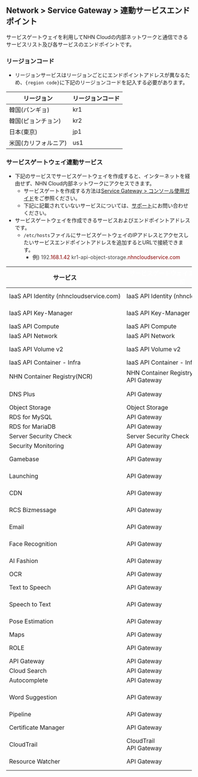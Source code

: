 ## Network > Service Gateway > 連動サービスエンドポイント

サービスゲートウェイを利用してNHN Cloudの内部ネットワークと通信できるサービスリスト及び各サービスのエンドポイントです。

### リージョンコード

* リージョンサービスはリージョンごとにエンドポイントアドレスが異なるため、`{region code}`に下記のリージョンコードを記入する必要があります。

| リージョン | リージョンコード |
| --- | ----- |
| 韓国(パンギョ) | kr1 |
| 韓国(ピョンチョン) | kr2 |
| 日本(東京) | jp1 |
| 米国(カリフォルニア) | us1 |

### サービスゲートウェイ連動サービス

* 下記のサービスでサービスゲートウェイを作成すると、インターネットを経由せず、NHN Cloud内部ネットワークにアクセスできます。
    * サービスゲートを作成する方法は[Service Gateway > コンソール使用ガイド](https://docs.nhncloud.com/ko/Network/Service%20Gateway/ko/console-guide/)をご参照ください。
    * 下記に記載されていないサービスについては、[サポート](https://www.nhncloud.com/kr/support/inquiry)にお問い合わせください。
* サービスゲートウェイを作成できるサービスおよびエンドポイントアドレスです。
    * `/etc/hosts`ファイルにサービスゲートウェイのIPアドレスとアクセスしたいサービスエンドポイントアドレスを追加するとURLで接続できます。
        * 例) <span style="color:rgb(68, 68, 68);">192</span><span style="color:rgb(136, 0, 0);" class="hljs-selector-class">.168.1.42</span><span style="color:rgb(68, 68, 68);"> </span><span style="color:rgb(68, 68, 68);" class="hljs-selector-tag">kr1-api-object-storage</span><span style="color:rgb(136, 0, 0);" class="hljs-selector-class">.nhncloudservice.com</span>

| サービス | <span style="color:rgb(255, 255, 255);">サービスゲートウェイエンドポイント名前</span> | エンドポイントアドレス |
| --- | ------------------ | -------- |
| IaaS API Identity (nhncloudservice.com) | IaaS API Identity (nhncloudservice.com) | <span style="color:rgb(49, 51, 56);">[https://api-identity-infrastructure.nhncloudservice.com](https://api-identity-infrastructure.nhncloudservice.com)</span> |
| IaaS API Key-Manager | IaaS API Key-Manager | <span style="color:rgb(49, 51, 56);">[https://](https://kr1-api-key-manager-infrastructure.nhncloudservice.com)</span>`{region code}`<span style="color:rgb(49, 51, 56);">[-api-key-manager-infrastructure.nhncloudservice.com](https://kr1-api-key-manager-infrastructure.nhncloudservice.com)</span> |
| IaaS API Compute | IaaS API Compute | <span style="color:rgb(49, 51, 56);">[https://](https://kr1-api-instance-infrastructure.nhncloudservice.com)</span>`{region code}`<span style="color:rgb(49, 51, 56);">[-api-instance-infrastructure.nhncloudservice.com](https://kr1-api-instance-infrastructure.nhncloudservice.com)</span> |
| IaaS API Network | IaaS API Network | <span style="color:rgb(49, 51, 56);">[https://](https://kr1-api-network-infrastructure.nhncloudservice.com)</span>`{region code}`<span style="color:rgb(49, 51, 56);">[-api-network-infrastructure.nhncloudservice.com](https://kr1-api-network-infrastructure.nhncloudservice.com)</span> |
| IaaS API Volume v2 | IaaS API Volume v2 | <span style="color:rgb(49, 51, 56);">[https://](https://kr1-api-block-storage-infrastructure.nhncloudservice.com)</span>`{region code}`<span style="color:rgb(49, 51, 56);">[-api-block-storage-infrastructure.nhncloudservice.com](https://kr1-api-block-storage-infrastructure.nhncloudservice.com)</span> |
| IaaS API Container - Infra | IaaS API Container - Infra |  |
| NHN Container Registry(NCR) | NHN Container Registry(NCR)<br>API Gateway | ユーザーレジストリURI<br>[https://](https://kr1-ncr.api.nhncloudservice.com/)`{region code}`[-ncr.api.nhncloudservice.com](https://kr1-ncr.api.nhncloudservice.com/) |
| DNS Plus | API Gateway | <span style="color:rgb(49, 51, 56);">[https://dnsplus.api.nhncloudservice.com](https://dnsplus.api.nhncloudservice.com/)</span> |
| Object Storage | Object Storage | <span style="color:rgb(49, 51, 56);">[https://](https://kr1-api-object-storage.nhncloudservice.com)</span>`{region code}`<span style="color:rgb(49, 51, 56);">[-api-object-storage.nhncloudservice.com](https://kr1-api-object-storage.nhncloudservice.com)</span> |
| RDS for MySQL | API Gateway | <span style="color:rgb(49, 51, 56);">https://</span>`{region code}`<span style="color:rgb(49, 51, 56);">-rds-mysql.api.nhncloudservice.com</span> |
| RDS for MariaDB | API Gateway | <span style="color:rgb(49, 51, 56);">https://</span>`{region code}`<span style="color:rgb(49, 51, 56);">-rds-mariadb.api.nhncloudservice.com</span> |
| Server Security Check | Server Security Check |  |
| Security Monitoring | API Gateway | <span style="color:rgb(49, 51, 56);">https://</span>`{region code}`<span style="color:rgb(49, 51, 56);">-secmon.api.nhncloudservice.com</span> |
| Gamebase | API Gateway | <span style="color:rgb(49, 51, 56);">[https://api-gamebase.nhncloudservice.com](https://api-gamebase.nhncloudservice.com)</span> |
| Launching | API Gateway | [https://launching.api.nhncloudservice.com](https://launching.api.nhncloudservice.com/) |
| CDN | API Gateway | [https://cdn.api.nhncloudservice.com](https://cdn.api.nhncloudservice.com) |
| RCS Bizmessage | API Gateway | [https://rcs-bizmessage.api.nhncloudservice.com](https://rcs-bizmessage.api.nhncloudservice.com) |
| Email | API Gateway | [https://email.api.nhncloudservice.com](https://email.api.nhncloudservice.com) |
| Face Recognition | API Gateway | [https://face-recognition.api.nhncloudservice.com](https://face-recognition.api.nhncloudservice.com) |
| AI Fashion | API Gateway | <span style="color:rgb(49, 51, 56);">[https://api-aifashion.nhncloudservice.com](https://api-aifashion.nhncloudservice.com)</span> |
| OCR | API Gateway | <span style="color:rgb(49, 51, 56);">[https://ocr.api.nhncloudservice.com](https://ocr.api.nhncloudservice.com)</span> |
| Text to Speech | API Gateway | <span style="color:rgb(49, 51, 56);">[https://speech.api.nhncloudservice.com](https://speech.api.nhncloudservice.com)</span> |
| Speech to Text | API Gateway | <span style="color:rgb(49, 51, 56);">[https://speech.api.nhncloudservice.com](https://speech.api.nhncloudservice.com)</span> |
| Pose Estimation | API Gateway | <span style="color:rgb(49, 51, 56);">[https://pose-estimation.api.nhncloudservice.com](https://pose-estimation.api.nhncloudservice.com)</span> |
| Maps | API Gateway | <span style="color:rgb(49, 51, 56);">https://</span>`{region code}`<span style="color:rgb(49, 51, 56);">-maps.api.nhncloudservice.com</span> |
| ROLE | API Gateway | [https://role.api.nhncloudservice.com](https://role.api.nhncloudservice.com) |
| API Gateway | API Gateway | <span style="color:rgb(49, 51, 56);">https://</span>`{region code}`<span style="color:rgb(49, 51, 56);">-apigateway.api.nhncloudservice.com</span> |
| Cloud Search | API Gateway | <span style="color:rgb(49, 51, 56);">https://</span>`{region code}`<span style="color:rgb(49, 51, 56);">-search.api.nhncloudservice.com</span> |
| Autocomplete | API Gateway | <span style="color:rgb(49, 51, 56);">https://</span>`{region code}`<span style="color:rgb(49, 51, 56);">-autocomplete.api.nhncloudservice.com</span> |
| Word Suggestion | API Gateway | [https://word-suggestion.api.nhncloudservice.com](https://word-suggestion.api.nhncloudservice.com/v1.0/appkeys/%7BappKey%7D/word-suggestion/suggestion) |
| Pipeline | API Gateway | <span style="color:rgb(49, 51, 56);">https://</span>`{region code}`<span style="color:rgb(49, 51, 56);">-pipeline.api.nhncloudservice.com/</span> |
| Certificate Manager | API Gateway | [https://certmanager.api.nhncloudservice.com](https://certmanager.api.nhncloudservice.com) |
| CloudTrail | CloudTrail<br>API Gateway | [https://cloud-trail.api.nhncloudservice.com](https://cloud-trail.api.nhncloudservice.com) |
| Resource Watcher | API Gateway | [https://resource-watcher.api.nhncloudservice.com](https://resource-watcher.api.nhncloudservice.com) |
